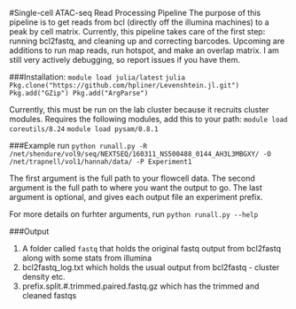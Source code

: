 #Single-cell ATAC-seq Read Processing Pipeline
The purpose of this pipeline is to get reads from bcl (directly off the illumina machines) to a peak by cell matrix. Currently, this pipeline takes care of the first step: running bcl2fastq, and cleaning up and correcting barcodes. Upcoming are additions to run map reads, run hotspot, and make an overlap matrix. I am still very actively debugging, so report issues if you have them.

###Installation:
`module load julia/latest`
`julia
Pkg.clone("https://github.com/hpliner/Levenshtein.jl.git")
Pkg.add("GZip")
Pkg.add("ArgParse")`

Currently, this must be run on the lab cluster because it recruits cluster modules.
Requires the following modules, add this to your path:
`module load coreutils/8.24`
`module load pysam/0.8.1`

###Example run
`python runall.py -R /net/shendure/vol9/seq/NEXTSEQ/160311_NS500488_0144_AH3L3MBGXY/ -O /net/trapnell/vol1/hannah/data/ -P Experiment1`

The first argument is the full path to your flowcell data. The second argument is the full path to where you want the output to go. The last argument is optional, and gives each output file an experiment prefix.

For more details on furhter arguments, run `python runall.py --help`

###Output
1. A folder called `fastq` that holds the original fastq output from bcl2fastq along with some stats from illumina
2. bcl2fastq_log.txt which holds the usual output from bcl2fastq - cluster density etc.
3. prefix.split.#.trimmed.paired.fastq.gz which has the trimmed and cleaned fastqs
